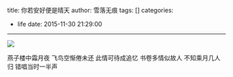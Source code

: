 title: 你若安好便是晴天
author: 雪落无痕
tags: []
categories:
  - life
date: 2015-11-30 21:29:00
---
![](https://ws1.sinaimg.cn/large/683a46dcly1fxqfee95maj209w0du77m.jpg)

燕子楼中霜月夜	
飞鸟空惭倦未还	
此情可待成追忆	
书卷多情似故人	
不知乘月几人归	
错唱当时一半声
